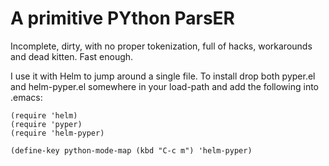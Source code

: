# A primitive PYthon ParsER

Incomplete, dirty, with no proper tokenization, full of hacks, workarounds and
dead kitten. Fast enough.

I use it with Helm to jump around a single file. To install drop both pyper.el
and helm-pyper.el somewhere in your load-path and add the following into .emacs:

``` emacs-lisp
(require 'helm)
(require 'pyper)
(require 'helm-pyper)

(define-key python-mode-map (kbd "C-c m") 'helm-pyper)
```

